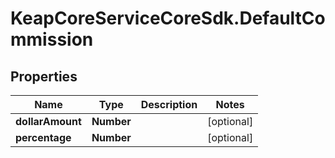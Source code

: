 # KeapCoreServiceCoreSdk.DefaultCommission

## Properties

Name | Type | Description | Notes
------------ | ------------- | ------------- | -------------
**dollarAmount** | **Number** |  | [optional] 
**percentage** | **Number** |  | [optional] 


